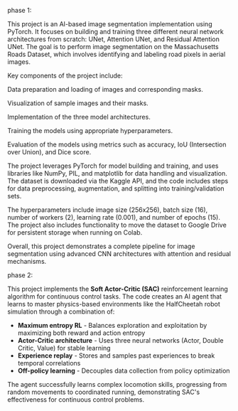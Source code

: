 phase 1:

This project is an AI-based image segmentation implementation using PyTorch. It focuses on building and training three different neural network architectures from scratch: UNet, Attention UNet, and Residual Attention UNet. The goal is to perform image segmentation on the Massachusetts Roads Dataset, which involves identifying and labeling road pixels in aerial images.

Key components of the project include:

Data preparation and loading of images and corresponding masks.

Visualization of sample images and their masks.

Implementation of the three model architectures.

Training the models using appropriate hyperparameters.

Evaluation of the models using metrics such as accuracy, IoU (Intersection over Union), and Dice score.

The project leverages PyTorch for model building and training, and uses libraries like NumPy, PIL, and matplotlib for data handling and visualization. The dataset is downloaded via the Kaggle API, and the code includes steps for data preprocessing, augmentation, and splitting into training/validation sets.

The hyperparameters include image size (256x256), batch size (16), number of workers (2), learning rate (0.001), and number of epochs (15). The project also includes functionality to move the dataset to Google Drive for persistent storage when running on Colab.

Overall, this project demonstrates a complete pipeline for image segmentation using advanced CNN architectures with attention and residual mechanisms.



phase 2:

This project implements the **Soft Actor-Critic (SAC)** reinforcement learning algorithm for continuous control tasks. The code creates an AI agent that learns to master physics-based environments like the HalfCheetah robot simulation through a combination of:

- **Maximum entropy RL** - Balances exploration and exploitation by maximizing both reward and action entropy
- **Actor-Critic architecture** - Uses three neural networks (Actor, Double Critic, Value) for stable learning
- **Experience replay** - Stores and samples past experiences to break temporal correlations
- **Off-policy learning** - Decouples data collection from policy optimization

The agent successfully learns complex locomotion skills, progressing from random movements to coordinated running, demonstrating SAC's effectiveness for continuous control problems.
